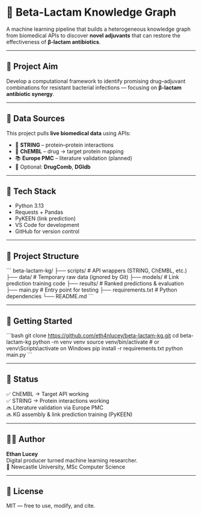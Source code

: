 # 🧬 Beta-Lactam Knowledge Graph

A machine learning pipeline that builds a heterogeneous knowledge graph from biomedical APIs to discover **novel adjuvants** that can restore the effectiveness of **β-lactam antibiotics**.

---

## 🧠 Project Aim

Develop a computational framework to identify promising drug–adjuvant combinations for resistant bacterial infections — focusing on **β-lactam antibiotic synergy**.

---

## 🧪 Data Sources

This project pulls **live biomedical data** using APIs:

- 🔗 **STRING** – protein–protein interactions  
- 💊 **ChEMBL** – drug → target protein mapping  
- 📚 **Europe PMC** – literature validation (planned)  
- 🔄 Optional: **DrugComb**, **DGIdb**

---

## 🧰 Tech Stack

- Python 3.13  
- Requests + Pandas  
- PyKEEN (link prediction)  
- VS Code for development  
- GitHub for version control

---

## 📂 Project Structure

\`\`\`
beta-lactam-kg/
├── scripts/           # API wrappers (STRING, ChEMBL, etc.)
├── data/              # Temporary raw data (ignored by Git)
├── models/            # Link prediction training code
├── results/           # Ranked predictions & evaluation
├── main.py            # Entry point for testing
├── requirements.txt   # Python dependencies
└── README.md
\`\`\`

---

## 🚀 Getting Started

\`\`\`bash
git clone https://github.com/eth4nlucey/beta-lactam-kg.git
cd beta-lactam-kg
python -m venv venv
source venv/bin/activate  # or venv\Scripts\activate on Windows
pip install -r requirements.txt
python main.py
\`\`\`

---

## 📍 Status

✅ ChEMBL → Target API working  
✅ STRING → Protein interactions working  
🔜 Literature validation via Europe PMC  
🔜 KG assembly & link prediction training (PyKEEN)

---

## 🧑‍🔬 Author

**Ethan Lucey**  
Digital producer turned machine learning researcher.  
📍 Newcastle University, MSc Computer Science

---

## 📜 License

MIT — free to use, modify, and cite.
